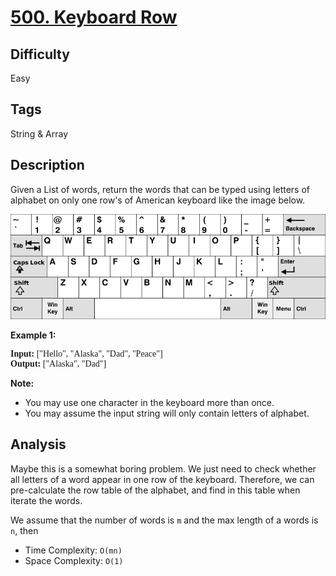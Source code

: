 # [500. Keyboard Row](https://leetcode.com/problems/keyboard-row/)

## Difficulty

Easy

## Tags

String & Array

## Description

Given a List of words, return the words that can be typed using letters of alphabet on only one row's of American keyboard like the image below.

![keyboard](../../../../solutions/figs/algo_500_1.png)

**Example 1:**

<pre style="font-family: consolas">
<b>Input:</b> ["Hello", "Alaska", "Dad", "Peace"]
<b>Output:</b> ["Alaska", "Dad"]
</pre>

**Note:**
- You may use one character in the keyboard more than once.
- You may assume the input string will only contain letters of alphabet.

## Analysis

Maybe this is a somewhat boring problem. We just need to check whether all letters of a word appear in one row of the keyboard. Therefore, we can pre-calculate the row table of the alphabet, and find in this table when iterate the words.

We assume that the number of words is `m` and the max length of a words is `n`, then
- Time Complexity: `O(mn)`
- Space Complexity: `O(1)`
